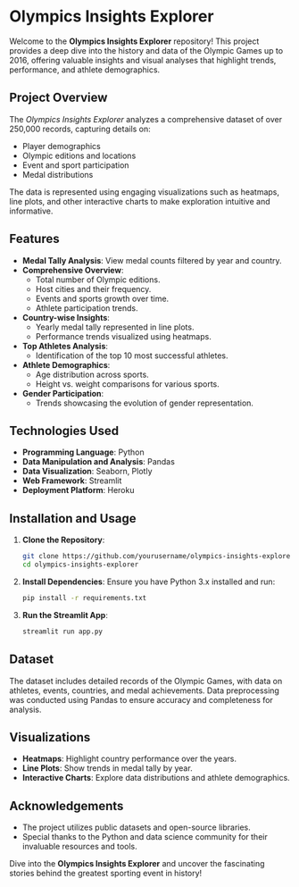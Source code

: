 # Olympics Insights Explorer

Welcome to the **Olympics Insights Explorer** repository! This project provides a deep dive into the history and data of the Olympic Games up to 2016, offering valuable insights and visual analyses that highlight trends, performance, and athlete demographics.

## Project Overview
The *Olympics Insights Explorer* analyzes a comprehensive dataset of over 250,000 records, capturing details on:
- Player demographics
- Olympic editions and locations
- Event and sport participation
- Medal distributions

The data is represented using engaging visualizations such as heatmaps, line plots, and other interactive charts to make exploration intuitive and informative.

## Features
- **Medal Tally Analysis**: View medal counts filtered by year and country.
- **Comprehensive Overview**:
  - Total number of Olympic editions.
  - Host cities and their frequency.
  - Events and sports growth over time.
  - Athlete participation trends.
- **Country-wise Insights**:
  - Yearly medal tally represented in line plots.
  - Performance trends visualized using heatmaps.
- **Top Athletes Analysis**:
  - Identification of the top 10 most successful athletes.
- **Athlete Demographics**:
  - Age distribution across sports.
  - Height vs. weight comparisons for various sports.
- **Gender Participation**:
  - Trends showcasing the evolution of gender representation.

## Technologies Used
- **Programming Language**: Python
- **Data Manipulation and Analysis**: Pandas
- **Data Visualization**: Seaborn, Plotly
- **Web Framework**: Streamlit
- **Deployment Platform**: Heroku

## Installation and Usage
1. **Clone the Repository**:
   ```bash
   git clone https://github.com/yourusername/olympics-insights-explorer.git
   cd olympics-insights-explorer
   ```

2. **Install Dependencies**:
   Ensure you have Python 3.x installed and run:
   ```bash
   pip install -r requirements.txt
   ```

3. **Run the Streamlit App**:
   ```bash
   streamlit run app.py
   ```

## Dataset
The dataset includes detailed records of the Olympic Games, with data on athletes, events, countries, and medal achievements. Data preprocessing was conducted using Pandas to ensure accuracy and completeness for analysis.

## Visualizations
- **Heatmaps**: Highlight country performance over the years.
- **Line Plots**: Show trends in medal tally by year.
- **Interactive Charts**: Explore data distributions and athlete demographics.


## Acknowledgements
- The project utilizes public datasets and open-source libraries.
- Special thanks to the Python and data science community for their invaluable resources and tools.

Dive into the **Olympics Insights Explorer** and uncover the fascinating stories behind the greatest sporting event in history!
